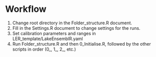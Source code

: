# Workflow

1. Change root directory in the Folder_structure.R document.
2. Fill in the Settings.R document to change settings for the runs. 
3. Set calibration parameters and ranges in LER_template/LakeEnsemblR.yaml
4. Run Folder_structure.R and then 0_Initialise.R, followed by the other scripts in order (0_, 1_, 2_, etc.)
